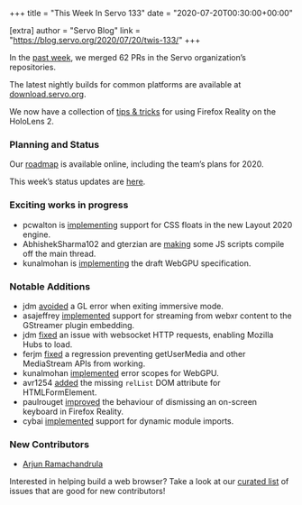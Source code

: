 +++
title = "This Week In Servo 133"
date = "2020-07-20T00:30:00+00:00"

[extra]
author = "Servo Blog"
link = "https://blog.servo.org/2020/07/20/twis-133/"
+++
<p>In the <a href="https://github.com/pulls?utf8=%E2%9C%93&amp;q=is%3Apr+is%3Amerged+closed%3A2020-07-13..2020-07-20+user%3Aservo+">past week</a>,
we merged 62 PRs in the Servo organization’s repositories.</p>

<p>The latest nightly builds for common platforms are available at <a href="https://download.servo.org/">download.servo.org</a>.</p>

<p>We now have a collection of <a href="https://github.com/servo/servo/blob/master/docs/hololens.md">tips &amp; tricks</a> for using Firefox Reality on the HoloLens 2.</p>

<h3 id="planning-and-status">Planning and Status</h3>

<p>Our <a href="https://github.com/servo/servo/wiki/Roadmap">roadmap</a> is available online, including the team’s plans for 2020.</p>

<p>This week’s status updates are <a href="https://build.servo.org/standups/">here</a>.</p>

<h3 id="exciting-works-in-progress">Exciting works in progress</h3>

<ul>
  <li>pcwalton is <a href="https://github.com/servo/servo/pull/27216">implementing</a> support for CSS floats in the new Layout 2020 engine.</li>
  <li>AbhishekSharma102 and gterzian are <a href="https://github.com/servo/servo/pull/26710">making</a> some JS scripts compile off the main thread.</li>
  <li>kunalmohan is <a href="https://github.com/servo/servo/projects/24">implementing</a> the draft WebGPU specification.</li>
</ul>

<h3 id="notable-additions">Notable Additions</h3>

<ul>
  <li>jdm <a href="https://github.com/servo/webxr/pull/184">avoided</a> a GL error when exiting immersive mode.</li>
  <li>asajeffrey <a href="https://github.com/servo/servo/pull/27295">implemented</a> support for streaming from webxr content to the GStreamer plugin embedding.</li>
  <li>jdm <a href="https://github.com/servo/servo/pull/27300">fixed</a> an issue with websocket HTTP requests, enabling Mozilla Hubs to load.</li>
  <li>ferjm <a href="https://github.com/servo/media/pull/373">fixed</a> a regression preventing getUserMedia and other MediaStream APIs from working.</li>
  <li>kunalmohan <a href="https://github.com/servo/servo/pull/27285">implemented</a> error scopes for WebGPU.</li>
  <li>avr1254 <a href="https://github.com/servo/servo/pull/27255">added</a> the missing <code class="language-plaintext highlighter-rouge">relList</code> DOM attribute for HTMLFormElement.</li>
  <li>paulrouget <a href="https://github.com/servo/servo/pull/27250">improved</a> the behaviour of dismissing an on-screen keyboard in Firefox Reality.</li>
  <li>cybai <a href="https://github.com/servo/servo/pull/27026">implemented</a> support for dynamic module imports.</li>
</ul>

<h3 id="new-contributors">New Contributors</h3>

<ul>
  <li><a href="https://github.com/avr1254">Arjun Ramachandrula</a></li>
</ul>

<p>Interested in helping build a web browser? Take a look at our <a href="https://starters.servo.org/">curated list</a> of issues that are good for new contributors!</p>